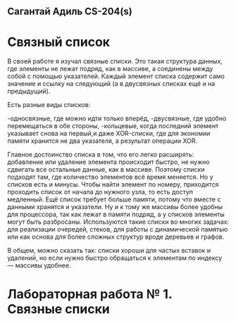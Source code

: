 ## Сагантай Адиль CS-204(s) 
# Связный список

В своей работе я изучал связные списки. Это такая структура данных, где элементы не лежат подряд, как в массиве, а соединены между собой с помощью указателей. Каждый элемент списка содержит само значение и ссылку на следующий (а в двусвязных списках ещё и на предыдущий).

Есть разные виды списков:

-односвязные, где можно идти только вперёд,
-двусвязные, где удобно перемещаться в обе стороны,
-кольцевые, когда последний элемент указывает снова на первый,и даже XOR-списки, где для экономии памяти хранится не два указателя, а результат операции XOR.

Главное достоинство списка в том, что его легко расширять: добавление или удаление элемента происходит быстро, не нужно сдвигать все остальные данные, как в массиве. Поэтому списки подходят там, где количество элементов всё время меняется.
Но у списков есть и минусы. Чтобы найти элемент по номеру, приходится проходить список от начала до нужного узла, то есть доступ медленный. Ещё список требует больше памяти, потому что вместе с данными хранятся и указатели. Ну и к тому же массивы более удобны для процессора, так как лежат в памяти подряд, а у списков элементы могут быть разбросаны. 
Используются такие списки во многих задачах: для реализации очередей, стеков, для работы с динамической памятью или как основа для более сложных структур вроде деревьев и графов.

В общем, можно сказать так: списки хороши для частых вставок и удалений, но если нужно быстро обращаться к элементам по индексу — массивы удобнее.

# Лабораторная работа № 1. Связные списки


